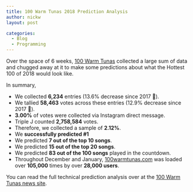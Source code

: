 ```yaml
---
title: 100 Warm Tunas 2018 Prediction Analysis
author: nickw
layout: post

categories:
  - Blog
  - Programming
---
```


Over the space of 6 weeks, [100 Warm Tunas](https://100warmtunas.com) collected a large sum of data and chugged away at it to make some predictions about what the Hottest 100 of 2018 would look like.

In summary,

- We collected **6,234** entries (13.6% decrease since 2017 🔻).
- We tallied **58,463** votes across these entries (12.9% decrease since 2017 🔻).
- **3.00%** of votes were collected via Instagram direct message.
- Triple J counted **2,758,584** votes.
- Therefore, we collected a sample of **2.12%**.
- We **successfully predicted #1**
- We predicted **7 out of the top 10 songs**.
- We predicted **15 out of the top 20 songs**.
- We predicted **83 out of the 100 songs** played in the countdown.
- Throughout December and January, [100warmtunas.com](https://100warmtunas.com) was loaded over **105,000** times by over **28,000 users**.

You can read the full technical prediction analysis over at the [100 Warm Tunas news site](https://100warmtunas.com/news/2019/02/prediction-analysis-2018/).
